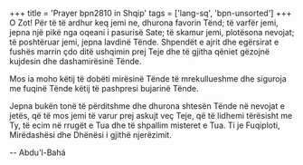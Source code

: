 +++
title = 'Prayer bpn2810 in Shqip'
tags = ['lang-sq', 'bpn-unsorted']
+++
O Zot! Për të të ardhur keq jemi ne, dhurona favorin Tënd; të varfër jemi, jepna një pikë nga oqeani i pasurisë Sate; të skamur jemi, plotësona nevojat; të poshtëruar jemi, jepna lavdinë Tënde. Shpendët e ajrit dhe egërsirat e fushës marrin çdo ditë ushqimin prej Teje dhe të gjitha qëniet gëzojnë kujdesin dhe dashamirësinë Tënde.

Mos ia moho këtij të dobëti mirësinë Tënde të mrekullueshme dhe siguroja me fuqinë Tënde këtij të pashpresi bujarinë Tënde.

Jepna bukën tonë të përditshme dhe dhurona shtesën Tënde në nevojat e jetës, që të mos jemi të varur prej askujt veç Teje, që të lidhemi tërësisht me Ty, të ecim në rrugët e Tua dhe të shpallim misteret e Tua. Ti je Fuqiploti, Mirëdashësi dhe Dhënësi i gjithë njerëzimit.

-- Abdu'l-Bahá

